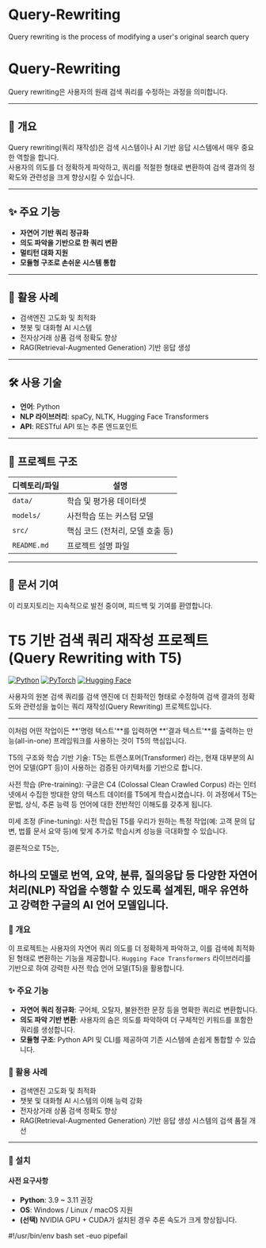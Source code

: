 # Query-Rewriting
Query rewriting is the process of modifying a user's original search query 


# Query-Rewriting

Query rewriting은 사용자의 원래 검색 쿼리를 수정하는 과정을 의미합니다.

---

## 📌 개요
Query rewriting(쿼리 재작성)은 검색 시스템이나 AI 기반 응답 시스템에서 매우 중요한 역할을 합니다.  
사용자의 의도를 더 정확하게 파악하고, 쿼리를 적절한 형태로 변환하여 검색 결과의 정확도와 관련성을 크게 향상시킬 수 있습니다.

---

## ✨ 주요 기능
- **자연어 기반 쿼리 정규화**
- **의도 파악을 기반으로 한 쿼리 변환**
- **멀티턴 대화 지원**
- **모듈형 구조로 손쉬운 시스템 통합**

---

## 🚀 활용 사례
- 검색엔진 고도화 및 최적화
- 챗봇 및 대화형 AI 시스템
- 전자상거래 상품 검색 정확도 향상
- RAG(Retrieval-Augmented Generation) 기반 응답 생성

---

## 🛠️ 사용 기술
- **언어**: Python
- **NLP 라이브러리**: spaCy, NLTK, Hugging Face Transformers
- **API**: RESTful API 또는 추론 엔드포인트

---

## 📂 프로젝트 구조

| 디렉토리/파일        | 설명                              |
|----------------------|-----------------------------------|
| `data/`              | 학습 및 평가용 데이터셋           |
| `models/`            | 사전학습 또는 커스텀 모델         |
| `src/`               | 핵심 코드 (전처리, 모델 호출 등) |
| `README.md`          | 프로젝트 설명 파일                |

---

## 📄 문서 기여
이 리포지토리는 지속적으로 발전 중이며, 피드백 및 기여를 환영합니다.

# T5 기반 검색 쿼리 재작성 프로젝트 (Query Rewriting with T5)

[![Python](https://img.shields.io/badge/Python-3.9%2B-blue?logo=python)](https://www.python.org)
[![PyTorch](https://img.shields.io/badge/PyTorch-2.x-orange?logo=pytorch)](https://pytorch.org/)
[![Hugging Face](https://img.shields.io/badge/%F0%9F%A4%97%20Hugging%20Face-Models-yellow)](https://huggingface.co/prhegde/t5-query-reformulation-RL)

사용자의 원본 검색 쿼리를 검색 엔진에 더 친화적인 형태로 수정하여 검색 결과의 정확도와 관련성을 높이는 쿼리 재작성(Query Rewriting) 프로젝트입니다.

---

이처럼 어떤 작업이든 **'명령 텍스트'**를 입력하면 **'결과 텍스트'**를 출력하는 만능(all-in-one) 프레임워크를 사용하는 것이 T5의 핵심입니다.

T5의 구조와 학습
기반 기술: T5는 트랜스포머(Transformer) 라는, 현재 대부분의 AI 언어 모델(GPT 등)이 사용하는 검증된 아키텍처를 기반으로 합니다.

사전 학습 (Pre-training): 구글은 C4 (Colossal Clean Crawled Corpus) 라는 인터넷에서 수집한 방대한 양의 텍스트 데이터를 T5에게 학습시켰습니다. 이 과정에서 T5는 문법, 상식, 추론 능력 등 언어에 대한 전반적인 이해도를 갖추게 됩니다.

미세 조정 (Fine-tuning): 사전 학습된 T5를 우리가 원하는 특정 작업(예: 고객 문의 답변, 법률 문서 요약 등)에 맞게 추가로 학습시켜 성능을 극대화할 수 있습니다.

결론적으로 T5는,

하나의 모델로 번역, 요약, 분류, 질의응답 등 다양한 자연어 처리(NLP) 작업을 수행할 수 있도록 설계된, 매우 유연하고 강력한 구글의 AI 언어 모델입니다.
---

### 📌 개요

이 프로젝트는 사용자의 자연어 쿼리 의도를 더 정확하게 파악하고, 이를 검색에 최적화된 형태로 변환하는 기능을 제공합니다. `Hugging Face Transformers` 라이브러리를 기반으로 하여 강력한 사전 학습 언어 모델(T5)을 활용합니다.

### ✨ 주요 기능

-   **자연어 쿼리 정규화**: 구어체, 오탈자, 불완전한 문장 등을 명확한 쿼리로 변환합니다.
-   **의도 파악 기반 변환**: 사용자의 숨은 의도를 파악하여 더 구체적인 키워드를 포함한 쿼리를 생성합니다.
-   **모듈형 구조**: Python API 및 CLI를 제공하여 기존 시스템에 손쉽게 통합할 수 있습니다.

### 🚀 활용 사례

-   검색엔진 고도화 및 최적화
-   챗봇 및 대화형 AI 시스템의 이해 능력 강화
-   전자상거래 상품 검색 정확도 향상
-   RAG(Retrieval-Augmented Generation) 기반 응답 생성 시스템의 검색 품질 개선

---

### 📂 설치

#### 사전 요구사항
-   **Python**: 3.9 ~ 3.11 권장
-   **OS**: Windows / Linux / macOS 지원
-   **(선택)** NVIDIA GPU + CUDA가 설치된 경우 추론 속도가 크게 향상됩니다.

#!/usr/bin/env bash
set -euo pipefail

